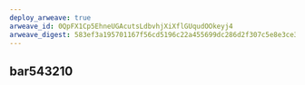 ```yaml
---
deploy_arweave: true
arweave_id: 0QpFX1Cp5EhneUGAcutsLdbvhjXiXflGUqudOOkeyj4
arweave_digest: 583ef3a195701167f56cd5196c22a455699dc286d2f307c5e8e3ce32882959a4
---
```



## bar543210
